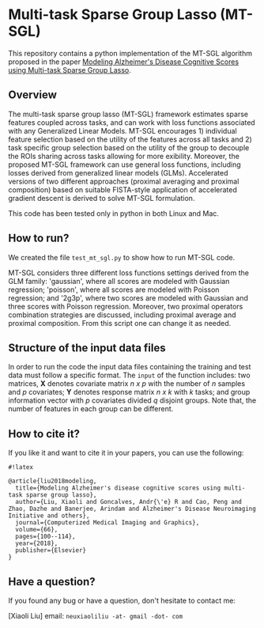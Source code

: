 # Multi-task Sparse Group Lasso (MT-SGL) #

This repository contains a python implementation of the MT-SGL algorithm proposed in the paper [Modeling Alzheimer's Disease Cognitive Scores using
Multi-task Sparse Group Lasso](https://www.sciencedirect.com/science/article/abs/pii/S0895611117301076).

## Overview ##

The multi-task sparse group lasso (MT-SGL) framework estimates sparse features coupled across tasks, and can work with loss functions associated with any Generalized Linear Models. MT-SGL encourages 1) individual feature selection based on the utility of the features across all tasks and 2) task specific group selection based on the utility of the group to decouple the ROIs sharing across tasks allowing for more exibility. Moreover, the proposed MT-SGL framework can use general loss functions, including losses derived from generalized linear models (GLMs). Accelerated versions of two different approaches (proximal averaging and proximal composition) based on suitable FISTA-style application of accelerated gradient descent is derived to solve MT-SGL formulation. 

This code has been tested only in python in both Linux and Mac.

## How to run? ##

We created the file `test_mt_sgl.py` to show how to run MT-SGL code. 

MT-SGL considers three different loss functions settings derived from the GLM family: 'gaussian', where all scores are modeled with Gaussian regression; 'poisson', where all scores are modeled with Poisson regression; and '2g3p', where two scores are modeled with Gaussian and three scores with Poisson regression. Moreover, two proximal operators combination strategies are discussed, including proximal average and proximal composition. From this script one can change it as needed.

## Structure of the input data files ##

In order to run the code the input data files containing the training and test data must follow a specific format. The `input` of the function includes: two matrices, **X** denotes covariate matrix *n x p* with the number of *n* samples and *p* covariates; **Y** denotes response matrix *n x k* with *k* tasks; and group information vector with *p* covariates divided *q* disjoint groups. Note that, the number of features in each group can be different.

## How to cite it? ##

If you like it and want to cite it in your papers, you can use the following:

```
#!latex

@article{liu2018modeling,
  title={Modeling Alzheimer's disease cognitive scores using multi-task sparse group lasso},
  author={Liu, Xiaoli and Goncalves, Andr{\'e} R and Cao, Peng and Zhao, Dazhe and Banerjee, Arindam and Alzheimer's Disease Neuroimaging Initiative and others},
  journal={Computerized Medical Imaging and Graphics},
  volume={66},
  pages={100--114},
  year={2018},
  publisher={Elsevier}
}
```

## Have a question? ##

If you found any bug or have a question, don't hesitate to contact me:

[Xiaoli Liu]
email: `neuxiaoliliu -at- gmail -dot- com`

